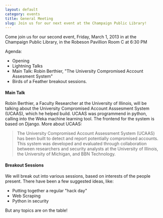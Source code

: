 ```yaml
---
layout: default
category: events
title: General Meeting
slug: Join us for our next event at the Champaign Public Library!
---
```


Come join us for our second event, Friday, March 1, 2013 in at the
Champaign Public Library, in the Robeson Pavillion Room C at 6:30 PM

Agenda:
* Opening
* Lightning Talks
* Main Talk: Robin Berthier, "The University Compromised Account Assesment System"
* Birds of a Feather breakout sessions.

#### Main Talk

Robin Berthier, a Faculty Researcher at the University of Illinois, will be
talking about the University Compromised Account Asssesment System (UCAAS), which he
helped build. UCAAS was programmend in python, calling into the Weka machine
learning tool. The frontend for the system is based on Django. More about UCAAS:

>The University Compromised Account Assessment System (UCAAS) has been built to
>detect and report potentially compromised accounts. This system was developed
>and evaluated through collaboration between researchers and security analysts
>at the University of Illinois, the University of Michigan, and BBN Technology.

#### Breakout Sessions

We will break out into various sessions, based on interests of the people present.
There have been a few suggested ideas, like:

* Putting together a regular "hack day"
* Web Scraping
* Python in security

But any topics are on the table!
